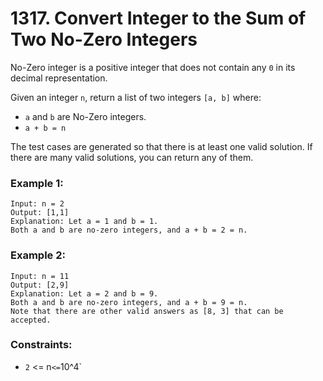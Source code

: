 # 1317. Convert Integer to the Sum of Two No-Zero Integers

No-Zero integer is a positive integer that does not contain any `0` in its decimal representation.

Given an integer `n`, return a list of two integers `[a, b]` where:

- `a` and `b` are No-Zero integers.
- `a + b = n`

The test cases are generated so that there is at least one valid solution. If there are many valid solutions, you can return any of them.

### Example 1:

```
Input: n = 2
Output: [1,1]
Explanation: Let a = 1 and b = 1.
Both a and b are no-zero integers, and a + b = 2 = n.
```

### Example 2:

```
Input: n = 11
Output: [2,9]
Explanation: Let a = 2 and b = 9.
Both a and b are no-zero integers, and a + b = 9 = n.
Note that there are other valid answers as [8, 3] that can be accepted.
```

### Constraints:

- `2` <= n` <= `10^4`

